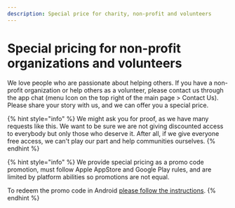```yaml
---
description: Special price for charity, non-profit and volunteers
---
```


# Special pricing for non-profit organizations and volunteers

We love people who are passionate about helping others. If you have a non-profit organization or help others as a volunteer, please contact us through the app chat (menu Icon on the top right of the main page > Contact Us). Please share your story with us, and we can offer you a special price.

{% hint style="info" %}
We might ask you for proof, as we have many requests like this. We want to be sure we are not giving discounted access to everybody but only those who deserve it. After all, if we give everyone free access, we can't play our part and help communities ourselves.
{% endhint %}

{% hint style="info" %}
We provide special pricing as a promo code promotion, must follow Apple AppStore and Google Play rules, and are limited by platform abilities so promotions are not equal.

To redeem the promo code in Android [please follow the instructions](https://support.google.com/googleplay/answer/3422659?hl=en\&co=GENIE.Platform%3DAndroid).
{% endhint %}
